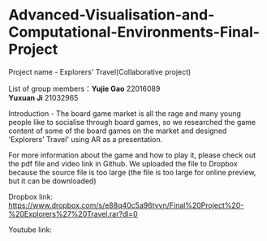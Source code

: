 # Advanced-Visualisation-and-Computational-Environments-Final-Project

Project name - Explorers' Travel(Collaborative project)

List of group members：**Yujie Gao** 22016089  
                       **Yuxuan Ji** 21032965  

Introduction - The board game market is all the rage and many young people like to socialise through board games, so we researched the game content of some of the board games on the market and designed 'Explorers' Travel' using AR as a presentation.

For more information about the game and how to play it, please check out the pdf file and video link in Github. We uploaded the file to Dropbox because the source file is too large (the file is too large for online preview, but it can be downloaded) 

Dropbox link: https://www.dropbox.com/s/e88q40c5a96tyvn/Final%20Project%20-%20Explorers%27%20Travel.rar?dl=0

Youtube link: 
